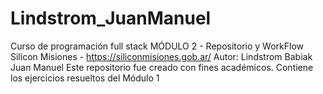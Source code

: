 # Lindstrom_JuanManuel
Curso de programación full stack
MÓDULO 2 - Repositorio y WorkFlow
Silicon Misiones - https://siliconmisiones.gob.ar/
Autor: Lindstrom Babiak Juan Manuel
Este repositorio fue creado con fines académicos. Contiene los ejercicios resueltos del Módulo 1
